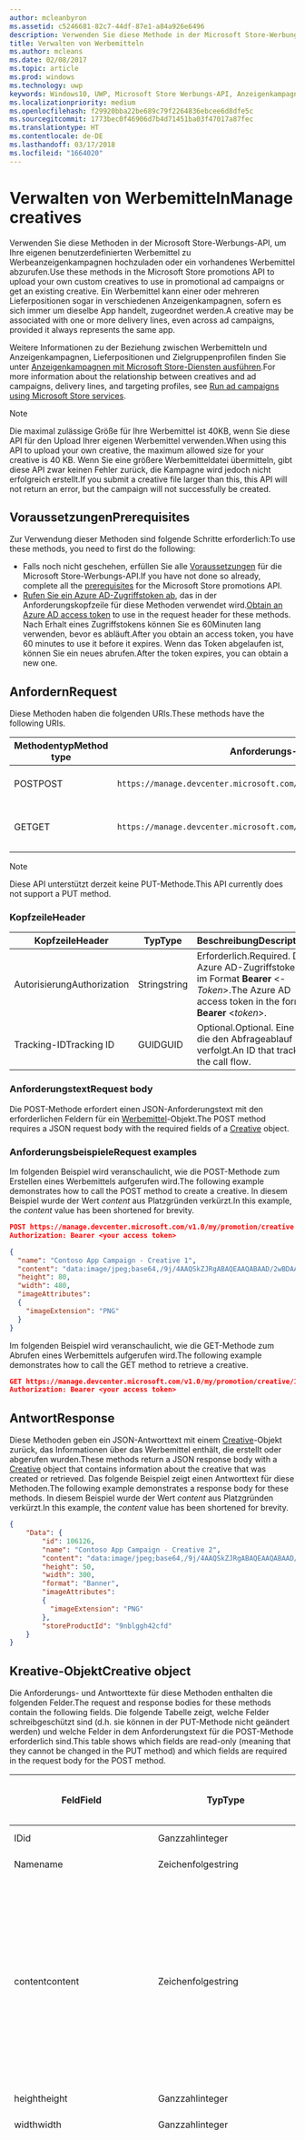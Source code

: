 ```yaml
---
author: mcleanbyron
ms.assetid: c5246681-82c7-44df-87e1-a84a926e6496
description: Verwenden Sie diese Methode in der Microsoft Store-Werbungs-API, um Werbemittel für Werbeanzeigenkampagnen zu verwalten.
title: Verwalten von Werbemitteln
ms.author: mcleans
ms.date: 02/08/2017
ms.topic: article
ms.prod: windows
ms.technology: uwp
keywords: Windows10, UWP, Microsoft Store Werbungs-API, Anzeigenkampagnen
ms.localizationpriority: medium
ms.openlocfilehash: f29920bba22be689c79f2264836ebcee6d8dfe5c
ms.sourcegitcommit: 1773bec0f46906d7b4d71451ba03f47017a87fec
ms.translationtype: HT
ms.contentlocale: de-DE
ms.lasthandoff: 03/17/2018
ms.locfileid: "1664020"
---
```

# <a name="manage-creatives"></a><span data-ttu-id="359b5-104">Verwalten von Werbemitteln</span><span class="sxs-lookup"><span data-stu-id="359b5-104">Manage creatives</span></span>

<span data-ttu-id="359b5-105">Verwenden Sie diese Methoden in der Microsoft Store-Werbungs-API, um Ihre eigenen benutzerdefinierten Werbemittel zu Werbeanzeigenkampagnen hochzuladen oder ein vorhandenes Werbemittel abzurufen.</span><span class="sxs-lookup"><span data-stu-id="359b5-105">Use these methods in the Microsoft Store promotions API to upload your own custom creatives to use in promotional ad campaigns or get an existing creative.</span></span> <span data-ttu-id="359b5-106">Ein Werbemittel kann einer oder mehreren Lieferpositionen sogar in verschiedenen Anzeigenkampagnen, sofern es sich immer um dieselbe App handelt, zugeordnet werden.</span><span class="sxs-lookup"><span data-stu-id="359b5-106">A creative may be associated with one or more delivery lines, even across ad campaigns, provided it always represents the same app.</span></span>

<span data-ttu-id="359b5-107">Weitere Informationen zu der Beziehung zwischen Werbemitteln und Anzeigenkampagnen, Lieferpositionen und Zielgruppenprofilen finden Sie unter [Anzeigenkampagnen mit Microsoft Store-Diensten ausführen](run-ad-campaigns-using-windows-store-services.md#call-the-windows-store-promotions-api).</span><span class="sxs-lookup"><span data-stu-id="359b5-107">For more information about the relationship between creatives and ad campaigns, delivery lines, and targeting profiles, see [Run ad campaigns using Microsoft Store services](run-ad-campaigns-using-windows-store-services.md#call-the-windows-store-promotions-api).</span></span>

> [!NOTE]
> <span data-ttu-id="359b5-108">Die maximal zulässige Größe für Ihre Werbemittel ist 40KB, wenn Sie diese API für den Upload Ihrer eigenen Werbemittel verwenden.</span><span class="sxs-lookup"><span data-stu-id="359b5-108">When using this API to upload your own creative, the maximum allowed size for your creative is 40 KB.</span></span> <span data-ttu-id="359b5-109">Wenn Sie eine größere Werbemitteldatei übermitteln, gibt diese API zwar keinen Fehler zurück, die Kampagne wird jedoch nicht erfolgreich erstellt.</span><span class="sxs-lookup"><span data-stu-id="359b5-109">If you submit a creative file larger than this, this API will not return an error, but the campaign will not successfully be created.</span></span>

## <a name="prerequisites"></a><span data-ttu-id="359b5-110">Voraussetzungen</span><span class="sxs-lookup"><span data-stu-id="359b5-110">Prerequisites</span></span>

<span data-ttu-id="359b5-111">Zur Verwendung dieser Methoden sind folgende Schritte erforderlich:</span><span class="sxs-lookup"><span data-stu-id="359b5-111">To use these methods, you need to first do the following:</span></span>

* <span data-ttu-id="359b5-112">Falls noch nicht geschehen, erfüllen Sie alle [Voraussetzungen](run-ad-campaigns-using-windows-store-services.md#prerequisites) für die Microsoft Store-Werbungs-API.</span><span class="sxs-lookup"><span data-stu-id="359b5-112">If you have not done so already, complete all the [prerequisites](run-ad-campaigns-using-windows-store-services.md#prerequisites) for the Microsoft Store promotions API.</span></span>
* <span data-ttu-id="359b5-113">[Rufen Sie ein Azure AD-Zugriffstoken ab](run-ad-campaigns-using-windows-store-services.md#obtain-an-azure-ad-access-token), das in der Anforderungskopfzeile für diese Methoden verwendet wird.</span><span class="sxs-lookup"><span data-stu-id="359b5-113">[Obtain an Azure AD access token](run-ad-campaigns-using-windows-store-services.md#obtain-an-azure-ad-access-token) to use in the request header for these methods.</span></span> <span data-ttu-id="359b5-114">Nach Erhalt eines Zugriffstokens können Sie es 60Minuten lang verwenden, bevor es abläuft.</span><span class="sxs-lookup"><span data-stu-id="359b5-114">After you obtain an access token, you have 60 minutes to use it before it expires.</span></span> <span data-ttu-id="359b5-115">Wenn das Token abgelaufen ist, können Sie ein neues abrufen.</span><span class="sxs-lookup"><span data-stu-id="359b5-115">After the token expires, you can obtain a new one.</span></span>


## <a name="request"></a><span data-ttu-id="359b5-116">Anfordern</span><span class="sxs-lookup"><span data-stu-id="359b5-116">Request</span></span>

<span data-ttu-id="359b5-117">Diese Methoden haben die folgenden URIs.</span><span class="sxs-lookup"><span data-stu-id="359b5-117">These methods have the following URIs.</span></span>

| <span data-ttu-id="359b5-118">Methodentyp</span><span class="sxs-lookup"><span data-stu-id="359b5-118">Method type</span></span> | <span data-ttu-id="359b5-119">Anforderungs-URI</span><span class="sxs-lookup"><span data-stu-id="359b5-119">Request URI</span></span>     |  <span data-ttu-id="359b5-120">Beschreibung</span><span class="sxs-lookup"><span data-stu-id="359b5-120">Description</span></span>  |
|--------|-----------------------------|---------------|
| <span data-ttu-id="359b5-121">POST</span><span class="sxs-lookup"><span data-stu-id="359b5-121">POST</span></span>   | ```https://manage.devcenter.microsoft.com/v1.0/my/promotion/creative``` |  <span data-ttu-id="359b5-122">Erstellt ein neues Werbemittel.</span><span class="sxs-lookup"><span data-stu-id="359b5-122">Creates a new creative.</span></span>  |
| <span data-ttu-id="359b5-123">GET</span><span class="sxs-lookup"><span data-stu-id="359b5-123">GET</span></span>    | ```https://manage.devcenter.microsoft.com/v1.0/my/promotion/creative/{creativeId}``` |  <span data-ttu-id="359b5-124">Ruft das durch *CreativeId* angegebene Werbemittel ab.</span><span class="sxs-lookup"><span data-stu-id="359b5-124">Gets the creative specified by *creativeId*.</span></span>  |

> [!NOTE]
> <span data-ttu-id="359b5-125">Diese API unterstützt derzeit keine PUT-Methode.</span><span class="sxs-lookup"><span data-stu-id="359b5-125">This API currently does not support a PUT method.</span></span>


### <a name="header"></a><span data-ttu-id="359b5-126">Kopfzeile</span><span class="sxs-lookup"><span data-stu-id="359b5-126">Header</span></span>

| <span data-ttu-id="359b5-127">Kopfzeile</span><span class="sxs-lookup"><span data-stu-id="359b5-127">Header</span></span>        | <span data-ttu-id="359b5-128">Typ</span><span class="sxs-lookup"><span data-stu-id="359b5-128">Type</span></span>   | <span data-ttu-id="359b5-129">Beschreibung</span><span class="sxs-lookup"><span data-stu-id="359b5-129">Description</span></span>         |
|---------------|--------|---------------------|
| <span data-ttu-id="359b5-130">Autorisierung</span><span class="sxs-lookup"><span data-stu-id="359b5-130">Authorization</span></span> | <span data-ttu-id="359b5-131">String</span><span class="sxs-lookup"><span data-stu-id="359b5-131">string</span></span> | <span data-ttu-id="359b5-132">Erforderlich.</span><span class="sxs-lookup"><span data-stu-id="359b5-132">Required.</span></span> <span data-ttu-id="359b5-133">Das Azure AD-Zugriffstoken im Format **Bearer** &lt;*-Token*&gt;.</span><span class="sxs-lookup"><span data-stu-id="359b5-133">The Azure AD access token in the form **Bearer** &lt;*token*&gt;.</span></span> |
| <span data-ttu-id="359b5-134">Tracking-ID</span><span class="sxs-lookup"><span data-stu-id="359b5-134">Tracking ID</span></span>   | <span data-ttu-id="359b5-135">GUID</span><span class="sxs-lookup"><span data-stu-id="359b5-135">GUID</span></span>   | <span data-ttu-id="359b5-136">Optional.</span><span class="sxs-lookup"><span data-stu-id="359b5-136">Optional.</span></span> <span data-ttu-id="359b5-137">Eine ID, die den Abfrageablauf verfolgt.</span><span class="sxs-lookup"><span data-stu-id="359b5-137">An ID that tracks the call flow.</span></span>                                  |


### <a name="request-body"></a><span data-ttu-id="359b5-138">Anforderungstext</span><span class="sxs-lookup"><span data-stu-id="359b5-138">Request body</span></span>

<span data-ttu-id="359b5-139">Die POST-Methode erfordert einen JSON-Anforderungstext mit den erforderlichen Feldern für ein [Werbemittel](#creative)-Objekt.</span><span class="sxs-lookup"><span data-stu-id="359b5-139">The POST method requires a JSON request body with the required fields of a [Creative](#creative) object.</span></span>


### <a name="request-examples"></a><span data-ttu-id="359b5-140">Anforderungsbeispiele</span><span class="sxs-lookup"><span data-stu-id="359b5-140">Request examples</span></span>

<span data-ttu-id="359b5-141">Im folgenden Beispiel wird veranschaulicht, wie die POST-Methode zum Erstellen eines Werbemittels aufgerufen wird.</span><span class="sxs-lookup"><span data-stu-id="359b5-141">The following example demonstrates how to call the POST method to create a creative.</span></span> <span data-ttu-id="359b5-142">In diesem Beispiel wurde der Wert *content* aus Platzgründen verkürzt.</span><span class="sxs-lookup"><span data-stu-id="359b5-142">In this example, the *content* value has been shortened for brevity.</span></span>

```json
POST https://manage.devcenter.microsoft.com/v1.0/my/promotion/creative HTTP/1.1
Authorization: Bearer <your access token>

{
  "name": "Contoso App Campaign - Creative 1",
  "content": "data:image/jpeg;base64,/9j/4AAQSkZJRgABAQEAAQABAAD/2wBDAAgGB...other base64 data shortened for brevity...",
  "height": 80,
  "width": 480,
  "imageAttributes":
  {
    "imageExtension": "PNG"
  }
}
```

<span data-ttu-id="359b5-143">Im folgenden Beispiel wird veranschaulicht, wie die GET-Methode zum Abrufen eines Werbemittels aufgerufen wird.</span><span class="sxs-lookup"><span data-stu-id="359b5-143">The following example demonstrates how to call the GET method to retrieve a creative.</span></span>

```json
GET https://manage.devcenter.microsoft.com/v1.0/my/promotion/creative/106851  HTTP/1.1
Authorization: Bearer <your access token>
```


## <a name="response"></a><span data-ttu-id="359b5-144">Antwort</span><span class="sxs-lookup"><span data-stu-id="359b5-144">Response</span></span>

<span data-ttu-id="359b5-145">Diese Methoden geben ein JSON-Antworttext mit einem [Creative](#creative)-Objekt zurück, das Informationen über das Werbemittel enthält, die erstellt oder abgerufen wurden.</span><span class="sxs-lookup"><span data-stu-id="359b5-145">These methods return a JSON response body with a [Creative](#creative) object that contains information about the creative that was created or retrieved.</span></span> <span data-ttu-id="359b5-146">Das folgende Beispiel zeigt einen Antworttext für diese Methoden.</span><span class="sxs-lookup"><span data-stu-id="359b5-146">The following example demonstrates a response body for these methods.</span></span> <span data-ttu-id="359b5-147">In diesem Beispiel wurde der Wert *content* aus Platzgründen verkürzt.</span><span class="sxs-lookup"><span data-stu-id="359b5-147">In this example, the *content* value has been shortened for brevity.</span></span>

```json
{
    "Data": {
        "id": 106126,
        "name": "Contoso App Campaign - Creative 2",
        "content": "data:image/jpeg;base64,/9j/4AAQSkZJRgABAQEAAQABAAD/2wBDAAgGB...other base64 data shortened for brevity...",
        "height": 50,
        "width": 300,
        "format": "Banner",
        "imageAttributes":
        {
          "imageExtension": "PNG"
        },
        "storeProductId": "9nblggh42cfd"
    }
}
```


<span id="creative"/>

## <a name="creative-object"></a><span data-ttu-id="359b5-148">Kreative-Objekt</span><span class="sxs-lookup"><span data-stu-id="359b5-148">Creative object</span></span>

<span data-ttu-id="359b5-149">Die Anforderungs- und Antworttexte für diese Methoden enthalten die folgenden Felder.</span><span class="sxs-lookup"><span data-stu-id="359b5-149">The request and response bodies for these methods contain the following fields.</span></span> <span data-ttu-id="359b5-150">Die folgende Tabelle zeigt, welche Felder schreibgeschützt sind (d.h. sie können in der PUT-Methode nicht geändert werden) und welche Felder in dem Anforderungstext für die POST-Methode erforderlich sind.</span><span class="sxs-lookup"><span data-stu-id="359b5-150">This table shows which fields are read-only (meaning that they cannot be changed in the PUT method) and which fields are required in the request body for the POST method.</span></span>

| <span data-ttu-id="359b5-151">Feld</span><span class="sxs-lookup"><span data-stu-id="359b5-151">Field</span></span>        | <span data-ttu-id="359b5-152">Typ</span><span class="sxs-lookup"><span data-stu-id="359b5-152">Type</span></span>   |  <span data-ttu-id="359b5-153">Beschreibung</span><span class="sxs-lookup"><span data-stu-id="359b5-153">Description</span></span>      |  <span data-ttu-id="359b5-154">Schreibgeschützt</span><span class="sxs-lookup"><span data-stu-id="359b5-154">Read only</span></span>  | <span data-ttu-id="359b5-155">Standard</span><span class="sxs-lookup"><span data-stu-id="359b5-155">Default</span></span>  |  <span data-ttu-id="359b5-156">Erforderlich für POST</span><span class="sxs-lookup"><span data-stu-id="359b5-156">Required for POST</span></span> |  
|--------------|--------|---------------|------|-------------|------------|
|  <span data-ttu-id="359b5-157">ID</span><span class="sxs-lookup"><span data-stu-id="359b5-157">id</span></span>   |  <span data-ttu-id="359b5-158">Ganzzahl</span><span class="sxs-lookup"><span data-stu-id="359b5-158">integer</span></span>   |  <span data-ttu-id="359b5-159">Die ID des Werbemittels.</span><span class="sxs-lookup"><span data-stu-id="359b5-159">The ID of the creative.</span></span>     |   <span data-ttu-id="359b5-160">Ja</span><span class="sxs-lookup"><span data-stu-id="359b5-160">Yes</span></span>    |      |    <span data-ttu-id="359b5-161">Nein</span><span class="sxs-lookup"><span data-stu-id="359b5-161">No</span></span>   |       
|  <span data-ttu-id="359b5-162">Name</span><span class="sxs-lookup"><span data-stu-id="359b5-162">name</span></span>   |  <span data-ttu-id="359b5-163">Zeichenfolge</span><span class="sxs-lookup"><span data-stu-id="359b5-163">string</span></span>   |   <span data-ttu-id="359b5-164">Name des Werbemittels.</span><span class="sxs-lookup"><span data-stu-id="359b5-164">The name of the creative.</span></span>    |    <span data-ttu-id="359b5-165">Nein</span><span class="sxs-lookup"><span data-stu-id="359b5-165">No</span></span>   |      |  <span data-ttu-id="359b5-166">Ja</span><span class="sxs-lookup"><span data-stu-id="359b5-166">Yes</span></span>     |       
|  <span data-ttu-id="359b5-167">content</span><span class="sxs-lookup"><span data-stu-id="359b5-167">content</span></span>   |  <span data-ttu-id="359b5-168">Zeichenfolge</span><span class="sxs-lookup"><span data-stu-id="359b5-168">string</span></span>   |  <span data-ttu-id="359b5-169">Der Inhalt des Werbemittel-Image im Base64-codierten Format.</span><span class="sxs-lookup"><span data-stu-id="359b5-169">The content of the creative image, in Base64-encoded format.</span></span><br/><br/><span data-ttu-id="359b5-170">**Hinweis:**&nbsp;&nbsp;Die maximal zulässige Größe der Werbemitteldatei beträgt 40KB.</span><span class="sxs-lookup"><span data-stu-id="359b5-170">**Note**&nbsp;&nbsp;The maximum allowed size for your creative is 40 KB.</span></span> <span data-ttu-id="359b5-171">Wenn Sie eine größere Werbemitteldatei übermitteln, gibt diese API zwar keinen Fehler zurück, die Kampagne wird jedoch nicht erfolgreich erstellt.</span><span class="sxs-lookup"><span data-stu-id="359b5-171">If you submit a creative file larger than this, this API will not return an error, but the campaign will not successfully be created.</span></span>     |  <span data-ttu-id="359b5-172">Nein</span><span class="sxs-lookup"><span data-stu-id="359b5-172">No</span></span>     |      |   <span data-ttu-id="359b5-173">Ja</span><span class="sxs-lookup"><span data-stu-id="359b5-173">Yes</span></span>    |       
|  <span data-ttu-id="359b5-174">height</span><span class="sxs-lookup"><span data-stu-id="359b5-174">height</span></span>   |  <span data-ttu-id="359b5-175">Ganzzahl</span><span class="sxs-lookup"><span data-stu-id="359b5-175">integer</span></span>   |   <span data-ttu-id="359b5-176">Die Höhe des Werbemittels.</span><span class="sxs-lookup"><span data-stu-id="359b5-176">The height of the creative.</span></span>    |    <span data-ttu-id="359b5-177">Nein</span><span class="sxs-lookup"><span data-stu-id="359b5-177">No</span></span>    |      |   <span data-ttu-id="359b5-178">Ja</span><span class="sxs-lookup"><span data-stu-id="359b5-178">Yes</span></span>    |       
|  <span data-ttu-id="359b5-179">width</span><span class="sxs-lookup"><span data-stu-id="359b5-179">width</span></span>   |  <span data-ttu-id="359b5-180">Ganzzahl</span><span class="sxs-lookup"><span data-stu-id="359b5-180">integer</span></span>   |  <span data-ttu-id="359b5-181">Die Breite des Werbemittels.</span><span class="sxs-lookup"><span data-stu-id="359b5-181">The width of the creative.</span></span>     |  <span data-ttu-id="359b5-182">Nein</span><span class="sxs-lookup"><span data-stu-id="359b5-182">No</span></span>    |     |    <span data-ttu-id="359b5-183">Ja</span><span class="sxs-lookup"><span data-stu-id="359b5-183">Yes</span></span>   |       
|  <span data-ttu-id="359b5-184">landingUrl</span><span class="sxs-lookup"><span data-stu-id="359b5-184">landingUrl</span></span>   |  <span data-ttu-id="359b5-185">Zeichenfolge</span><span class="sxs-lookup"><span data-stu-id="359b5-185">string</span></span>   |  <span data-ttu-id="359b5-186">Wenn Sie für die Messung von Installationsanalysen für Ihre App einen Kampagnenachverfolgungsdienst wie Kochava, AppsFlyer oder Tune verwenden, weisen Sie die Nachverfolgungs-URL in diesem Feld zu, wenn Sie die POST-Methode aufrufen (wenn angegeben; dieser Wert muss ein gültiger URI sein).</span><span class="sxs-lookup"><span data-stu-id="359b5-186">If you are using a campaign tracking service such as Kochava, AppsFlyer or Tune to measure install analytics for your app, assign your tracking URL in this field when you call the POST method (if specified, this value must be a valid URI).</span></span> <span data-ttu-id="359b5-187">Wenn Sie keinen Kampagnennachverfolgungsdienst verwenden, lassen Sie diesen Wert beim Aufruf der POST-Methode aus. (In diesem Fall wird diese URL automatisch erstellt.)</span><span class="sxs-lookup"><span data-stu-id="359b5-187">If you are not using a campaign tracking service, omit this value when you call the POST method (in this case, this URL will be created automatically).</span></span>   |  <span data-ttu-id="359b5-188">Nein</span><span class="sxs-lookup"><span data-stu-id="359b5-188">No</span></span>    |     |   <span data-ttu-id="359b5-189">Ja</span><span class="sxs-lookup"><span data-stu-id="359b5-189">Yes</span></span>    |       
|  <span data-ttu-id="359b5-190">format</span><span class="sxs-lookup"><span data-stu-id="359b5-190">format</span></span>   |  <span data-ttu-id="359b5-191">Zeichenfolge</span><span class="sxs-lookup"><span data-stu-id="359b5-191">string</span></span>   |   <span data-ttu-id="359b5-192">Das Anzeigenformat.</span><span class="sxs-lookup"><span data-stu-id="359b5-192">The ad format.</span></span> <span data-ttu-id="359b5-193">Zurzeit ist **Banner** der einzige Wert, der unterstützt wird.</span><span class="sxs-lookup"><span data-stu-id="359b5-193">Currently, the only supported value is **Banner**.</span></span>    |   <span data-ttu-id="359b5-194">Nein</span><span class="sxs-lookup"><span data-stu-id="359b5-194">No</span></span>    |  <span data-ttu-id="359b5-195">Banner</span><span class="sxs-lookup"><span data-stu-id="359b5-195">Banner</span></span>   |  <span data-ttu-id="359b5-196">Nein</span><span class="sxs-lookup"><span data-stu-id="359b5-196">No</span></span>     |       
|  <span data-ttu-id="359b5-197">imageAttributes</span><span class="sxs-lookup"><span data-stu-id="359b5-197">imageAttributes</span></span>   | [<span data-ttu-id="359b5-198">ImageAttributes</span><span class="sxs-lookup"><span data-stu-id="359b5-198">ImageAttributes</span></span>](#image-attributes)    |   <span data-ttu-id="359b5-199">Stellt Attribute für das Werbemittel bereit.</span><span class="sxs-lookup"><span data-stu-id="359b5-199">Provides attributes for the creative.</span></span>     |   <span data-ttu-id="359b5-200">Nein</span><span class="sxs-lookup"><span data-stu-id="359b5-200">No</span></span>    |      |   <span data-ttu-id="359b5-201">Ja</span><span class="sxs-lookup"><span data-stu-id="359b5-201">Yes</span></span>    |       
|  <span data-ttu-id="359b5-202">storeProductId</span><span class="sxs-lookup"><span data-stu-id="359b5-202">storeProductId</span></span>   |  <span data-ttu-id="359b5-203">Zeichenfolge</span><span class="sxs-lookup"><span data-stu-id="359b5-203">string</span></span>   |   <span data-ttu-id="359b5-204">Die [Store-ID](in-app-purchases-and-trials.md#store-ids) der App, der diese Anzeigenkampagne zugeordnet ist.</span><span class="sxs-lookup"><span data-stu-id="359b5-204">The [Store ID](in-app-purchases-and-trials.md#store-ids) for the app that this ad campaign is associated with.</span></span> <span data-ttu-id="359b5-205">Ein Beispiel für eine Store-ID eines Produkts ist 9nblggh42cfd.</span><span class="sxs-lookup"><span data-stu-id="359b5-205">An example Store ID for a product is 9nblggh42cfd.</span></span>    |   <span data-ttu-id="359b5-206">Nein</span><span class="sxs-lookup"><span data-stu-id="359b5-206">No</span></span>    |    |  <span data-ttu-id="359b5-207">Nein</span><span class="sxs-lookup"><span data-stu-id="359b5-207">No</span></span>     |   |  


<span id="image-attributes"/>

## <a name="imageattributes-object"></a><span data-ttu-id="359b5-208">ImageAttributes-Objekt</span><span class="sxs-lookup"><span data-stu-id="359b5-208">ImageAttributes object</span></span>

| <span data-ttu-id="359b5-209">Feld</span><span class="sxs-lookup"><span data-stu-id="359b5-209">Field</span></span>        | <span data-ttu-id="359b5-210">Typ</span><span class="sxs-lookup"><span data-stu-id="359b5-210">Type</span></span>   |  <span data-ttu-id="359b5-211">Beschreibung</span><span class="sxs-lookup"><span data-stu-id="359b5-211">Description</span></span>      |  <span data-ttu-id="359b5-212">Schreibgeschützt</span><span class="sxs-lookup"><span data-stu-id="359b5-212">Read-only</span></span>  | <span data-ttu-id="359b5-213">Standardwert</span><span class="sxs-lookup"><span data-stu-id="359b5-213">Default value</span></span>  | <span data-ttu-id="359b5-214">Erforderlich für POST</span><span class="sxs-lookup"><span data-stu-id="359b5-214">Required for POST</span></span> |  
|--------------|--------|---------------|------|-------------|------------|
|  <span data-ttu-id="359b5-215">imageExtension</span><span class="sxs-lookup"><span data-stu-id="359b5-215">imageExtension</span></span>   |   <span data-ttu-id="359b5-216">Zeichenfolge</span><span class="sxs-lookup"><span data-stu-id="359b5-216">string</span></span>  |   <span data-ttu-id="359b5-217">Einer der folgenden Werte: **PNG** oder **JPG**.</span><span class="sxs-lookup"><span data-stu-id="359b5-217">One of the following values: **PNG** or **JPG**.</span></span>    |    <span data-ttu-id="359b5-218">Nein</span><span class="sxs-lookup"><span data-stu-id="359b5-218">No</span></span>   |      |   <span data-ttu-id="359b5-219">Ja</span><span class="sxs-lookup"><span data-stu-id="359b5-219">Yes</span></span>    |       |


## <a name="related-topics"></a><span data-ttu-id="359b5-220">Verwandte Themen</span><span class="sxs-lookup"><span data-stu-id="359b5-220">Related topics</span></span>

* [<span data-ttu-id="359b5-221">Ausführen von Anzeigenkampagnen mit Microsoft Store-Diensten</span><span class="sxs-lookup"><span data-stu-id="359b5-221">Run ad campaigns using Microsoft Store Services</span></span>](run-ad-campaigns-using-windows-store-services.md)
* [<span data-ttu-id="359b5-222">Verwalten von Anzeigenkampagnen</span><span class="sxs-lookup"><span data-stu-id="359b5-222">Manage ad campaigns</span></span>](manage-ad-campaigns.md)
* [<span data-ttu-id="359b5-223">Verwalten von Lieferpositionen für Anzeigenkampagnen</span><span class="sxs-lookup"><span data-stu-id="359b5-223">Manage delivery lines for ad campaigns</span></span>](manage-delivery-lines-for-ad-campaigns.md)
* [<span data-ttu-id="359b5-224">Verwalten von Zielgruppenprofilen für Anzeigenkampagnen</span><span class="sxs-lookup"><span data-stu-id="359b5-224">Manage targeting profiles for ad campaigns</span></span>](manage-targeting-profiles-for-ad-campaigns.md)
* [<span data-ttu-id="359b5-225">Abrufen der Leistungsdaten einer Anzeigenkampagne</span><span class="sxs-lookup"><span data-stu-id="359b5-225">Get ad campaign performance data</span></span>](get-ad-campaign-performance-data.md)
